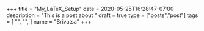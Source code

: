 +++
title = "My_LaTeX_Setup"
date = 2020-05-25T16:28:47-07:00
description = "This is a post about "
draft = true
type = ["posts","post"]
tags = [
    "",
    "",
]
name = "Srivatsa"
+++
